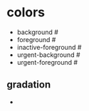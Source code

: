 # colors

- background            \#
- foreground            \#
- inactive-foreground   \#
- urgent-background     \#
- urgent-foreground     \#


## gradation

- 
